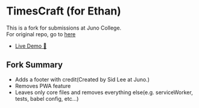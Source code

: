 # TimesCraft (for Ethan)

This is a fork for submissions at Juno College.  
For original repo, go to [here](https://github.com/toypiano/timescraft)

- [Live Demo 🚀](https://timescraft.netlify.app/)

## Fork Summary

- Adds a footer with credit(Created by Sid Lee at Juno.)
- Removes PWA feature
- Leaves only core files and removes everything else(e.g. serviceWorker, tests, babel config, etc...)
